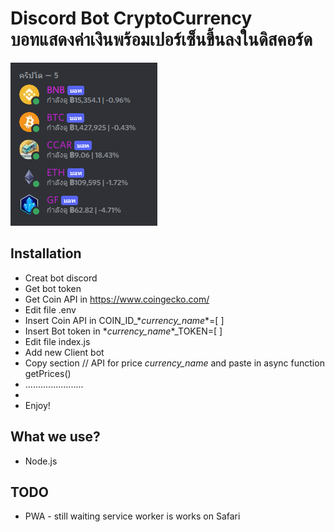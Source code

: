# Discord Bot CryptoCurrency <br/> บอทแสดงค่าเงินพร้อมเปอร์เซ็นขึ้นลงในดิสคอร์ด

![discord_bot](Screenshot_105701.png)

## Installation
- Creat bot discord
- Get bot token
- Get Coin API in https://www.coingecko.com/
- Edit file .env
- Insert Coin API in COIN_ID_&ast;*currency_name*&ast;=[ ]
- Insert Bot token in &ast;*currency_name*&ast;_TOKEN=[ ]
- Edit file index.js
- Add new Client bot
- Copy section // API for price *currency_name* and paste in async function getPrices()
- .......................
-
- Enjoy!

## What we use?
* Node.js

## TODO

* PWA - still waiting service worker is works on Safari
